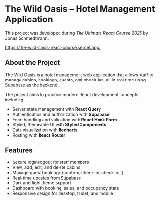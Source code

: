 # The Wild Oasis – Hotel Management Application  
This project was developed during *The Ultimate React Course 2025* by Jonas Schmedtmann.  

https://the-wild-oasis-react-course.vercel.app/

## About the Project  
The Wild Oasis is a hotel management web application that allows staff to manage cabins, bookings, guests, and check-ins, all in real time using Supabase as the backend.  

The project aims to practice modern React development concepts including:  

* Server state management with **React Query**  
* Authentication and authorization with **Supabase**  
* Form handling and validation with **React Hook Form**  
* Styled, themeable UI with **Styled Components**  
* Data visualization with **Recharts**  
* Routing with **React Router**  

## Features  
* Secure login/logout for staff members  
* View, add, edit, and delete cabins  
* Manage guest bookings (confirm, check-in, check-out)  
* Real-time updates from Supabase  
* Dark and light theme support  
* Dashboard with booking, sales, and occupancy stats  
* Responsive design for desktop, tablet, and mobile  
